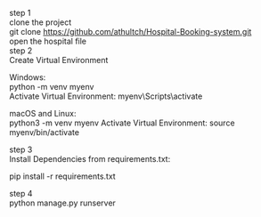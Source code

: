 step 1                    
    clone the project     
    git clone https://github.com/athultch/Hospital-Booking-system.git       
    open the hospital file        
step 2                          
 Create Virtual Environment

 Windows:          
 python -m venv myenv  
 Activate Virtual Environment:               myenv\Scripts\activate

 macOS and Linux:                   
 python3 -m venv myenv
 Activate Virtual Environment:               source myenv/bin/activate

step 3                         
 Install Dependencies from requirements.txt:

 pip install -r requirements.txt

step 4                           
 python manage.py runserver

 
